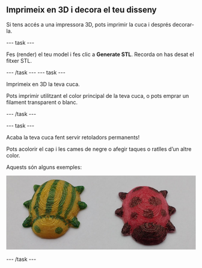 ## Imprimeix en 3D i decora el teu disseny

Si tens accés a una impressora 3D, pots imprimir la cuca i després decorar-la.

--- task ---

Fes (render) el teu model i fes clic a **Generate STL**. Recorda on has desat el fitxer STL.

--- /task --- --- task ---

Imprimeix en 3D la teva cuca.

Pots imprimir utilitzant el color principal de la teva cuca, o pots emprar un filament transparent o blanc.

--- /task ---

--- task ---

Acaba la teva cuca fent servir retoladors permanents!

Pots acolorir el cap i les cames de negre o afegir taques o ratlles d’un altre color.

Aquests són alguns exemples:

![captura de pantalla](images/bug-decorated.png)

--- /task ---

 




  
